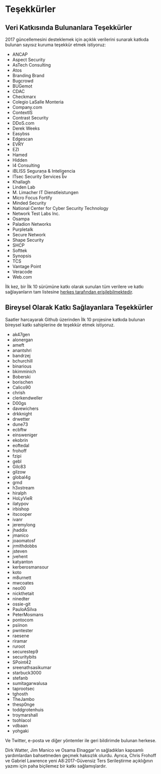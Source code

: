 # Teşekkürler

## Veri Katkısında Bulunanlara Teşekkürler

2017 güncellemesini desteklemek için açıklık verilerini sunarak katkıda bulunan sayısız kuruma teşekkür etmek istiyoruz:

- ANCAP
- Aspect Security
- AsTech Consulting
- Atos
- Branding Brand
- Bugcrowd
- BUGemot
- CDAC
- Checkmarx
- Colegio LaSalle Monteria
- Company.com
- ContextIS
- Contrast Security
- DDoS.com
- Derek Weeks
- Easybss
- Edgescan
- EVRY
- EZI
- Hamed
- Hidden
- I4 Consulting
- iBLISS Seguran̤a & Intelig̻encia
- ITsec Security Services bv
- Khallagh
- Linden Lab
- M. Limacher IT Dienstleistungen
- Micro Focus Fortify
- Minded Security
- National Center for Cyber Security Technology
- Network Test Labs Inc.
- Osampa
- Paladion Networks
- Purpletalk
- Secure Network
- Shape Security
- SHCP
- Softtek
- Synopsis
- TCS
- Vantage Point
- Veracode
- Web.com

İlk kez, bir İlk 10 sürümüne katkı olarak sunulan tüm verilere ve katkı sağlayanların tam listesine [herkes tarafından erişilebilmektedir](https://github.com/OWASP/Top10/tree/master/2017/datacall/submissions).

## Bireysel Olarak Katkı Sağlayanlara Teşekkürler

Saatler harcayarak Github üzerinden İlk 10 projesine katkıda bulunan bireysel katkı sahiplerine de teşekkür etmek istiyoruz.

- ak47gen
- alonergan
- ameft
- anantshri
- bandrzej
- bchurchill
- binarious
- bkimminich
- Boberski
- borischen
- Calico90
- chrish
- clerkendweller
- D00gs
- davewichers
- drkknight
- drwetter
- dune73
- ecbftw
- einsweniger
- ekobrin
- eoftedal
- frohoff
- fzipi
- gebl
- Gilc83
- gilzow
- global4g
- grnd
- h3xstream
- hiralph
- HoLyVieR
- ilatypov
- irbishop
- itscooper
- ivanr
- jeremylong
- jhaddix
- jmanico
- joaomatosf
- jrmithdobbs
- jsteven
- jvehent
- katyanton
- kerberosmansour
- koto
- m8urnett
- mwcoates
- neo00
- nickthetait
- ninedter
- ossie-git
- PauloASilva
- PeterMosmans
- pontocom
- psiinon
- pwntester
- raesene
- riramar
- ruroot
- securestep9
- securitybits
- SPoint42
- sreenathsasikumar
- starbuck3000
- stefanb
- sumitagarwalusa
- taprootsec
- tghosth
- TheJambo
- thesp0nge
- toddgrotenhuis
- troymarshall
- tsohlacol
- vdbaan
- yohgaki

Ve Twitter, e-posta ve diğer yöntemler ile geri bildirimde bulunan herkese.

Dirk Watter, Jim Manico ve Osama Elnaggar'ın sağladıkları kapsamlı yardımlardan bahsetmeden geçmek haksızlık olurdu. Ayrıca, Chris Frohoff ve Gabriel Lawrence yeni A8:2017-Güvensiz Ters Serileştirme açıklığının yazımı için paha biçilemez bir katkı sağlamışlardır.
